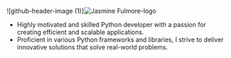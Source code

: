 ![github-header-image (1)]![Jasmine Fulmore-logo](https://github.com/jasfulmore/jasfulmore/assets/95544194/297a6487-df53-4444-9873-2fc1622b075b)



* Highly motivated and skilled Python developer with a passion for creating efficient and scalable applications. 
* Proficient in various Python frameworks and libraries, I strive to deliver innovative solutions that solve real-world problems. 
